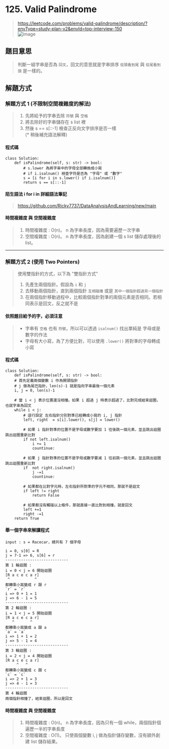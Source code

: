 # 125. Valid Palindrome
> https://leetcode.com/problems/valid-palindrome/description/?envType=study-plan-v2&envId=top-interview-150    
![image](https://github.com/Ricky7737/DataAnalysisAndLearning/assets/58324475/91312a9f-bf58-47bc-9d23-e9edb5fcf65d)

## 題目意思
> 判斷一組字串是否為 ```回文```，回文的意思就是字串排序 ```從頭看到尾``` 與 ```從尾看到頭``` 是一樣的。

## 解題方式 
### 解題方式 1 (不限制空間複雜度的解法)
> 1. 先將給予的字串去除 ```符號``` 與 ```空格```
> 2. 將去除好的字串儲存在 s list 裡
> 3. 然後 s == s[::-1] 檢查正反向文字排序是否一樣    
> (* 稍後補充語法解釋)
#### 程式碼
```
class Solution:
    def isPalindrome(self, s: str) -> bool:
        # s.lower 為將字串中的字母全部轉換成小寫
        # if i.isalnum() 檢查字符是否為 "字母" 或 "數字"
        s = [i for i in s.lower() if i.isalnum()]
        return s == s[::-1]
```
#### 陌生語法 i for i in 詳細語法筆記 
> https://github.com/Ricky7737/DataAnalysisAndLearning/new/main
#### 時間複雜度 與 空間複雜度
> 1. 時間複雜度 : O(n)。 n 為字串長度，因為需要遍歷一次字串
> 2. 空間複雜度 : O(n)。 n 為字串長度，因為創建一個 s list 儲存處理後的 list。
---
### 解題方式 2 (使用 Two Pointers)
> 使用雙指針的方式，以下為 "雙指針方式"
> 1. 先產生兩個指針。假設為 ```i``` 和 ```j```
> 2. 去移動兩個指針，直到兩個指針 ```互相碰撞``` 或是 ```其中一個指針超過另一個指針```
> 3. 在兩個指針移動過程中，比較兩個指針對準的兩個元素是否相同。若相同表示是回文，反之就不是
#### 依照題目給予的字，必須注意
> * 字串有 ```空格``` 也有 ```符號```，所以可以透過 ```isalnum()``` 找出單純是 字母或是數字的作法
> * 字母有大小寫，為了方便比對，可以使用 ``` .lower() ``` 將對準的字母轉成小寫
#### 程式碼
```
class Solution:
    def isPalindrome(self, s: str) -> bool:
    # 首先定義兩個變數 i 作為開頭指針
    # j 做為尾巴指針，len(s)-1 就是指向字串最後一個元素
    i, j = 0, len(s)-1
    
    # 當 i < j 表示位置還沒相撞。如果 i 超過 j 時表示超過了，比對完成結束迴圈，也就字串為回文
    while i < j:
        # 這行設定 左右指針分別對準已經轉成小寫的 i, j 指針
        left, right  = s[i].lower(), s[j] = lower()

        # 如果 i 指針對準的位置不是字母或數字要加 1 往後跳一個元素，並且跳出迴圈跳出迴圈重新比對
        if not left.isalnum()
            i += 1
            countinue:

        # 如果 j 指針對準的位置不是字母或數字要減 1 往前跳一個元素，並且跳出迴圈跳出迴圈重新比對
        if  not right.isalnum()
            j -=1
            countinue:

        # 如果都在比對字元時，左右指針所對準的字元不相同，那就不是迴文
        if left != right
            return False

        # 如果都沒有觸碰以上條件，那就直接一直比對到相撞，就是回文
        left +=1
        right -=1
    return True
```
#### 舉一個字串來解讀程式 
```
input : s = Racecar，總共有 7 個字母

i = 0, s[0] = R
j = 7-1 => 6, s[6] = r
----------------------------
第 1 輪迴圈 :
i = 0 < j = 6 開始迴圈
[R a c e c a r] 
 ^           ^
都轉乘小寫變成 r 跟 r
`r` = `r`
i => 0 + 1 = 1
j => 6 - 1 = 5 
----------------------------
第 2 輪迴圈 :
i = 1 < j = 5 開始迴圈
[R a c e c a r] 
   ^       ^
都轉乘小寫變成 a 跟 a
`a` = `a`
i => 1 + 1 = 2
j => 5 - 1 = 4
----------------------------
第 3 輪迴圈 :
i = 2 < j = 4 開始迴圈
[R a c e c a r] 
     ^   ^
都轉乘小寫變成 c 跟 c
`c` = `c`
i => 2 + 1 = 3
j => 4 - 1 = 3
----------------------------
第 4 輪迴圈
兩個指針相撞了，結束迴圈，所以是回文
```

#### 時間複雜度 與 空間複雜度
> 1. 時間複雜度 : O(n)。 n 為字串長度，因為只有一個 while，兩個指針個遍歷一半的字串長度
> 2. 空間複雜度 : O(1)。 只使兩個變數 i, j 做為指針儲存變數，沒有額外創建 list 儲存結果。




